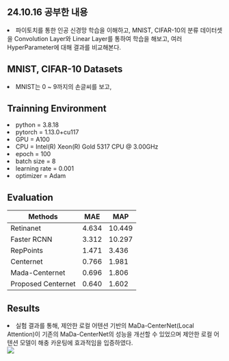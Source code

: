 ## 24.10.16 공부한 내용
<li> 파이토치를 통한 인공 신경망 학습을 이해하고, MNIST, CIFAR-10의 분류 데이터셋을 Convolution Layer와 Linear Layer를 통하여 학습을 해보고, 여러 HyperParameter에 대해 결과를 비교해본다.</li>

## MNIST, CIFAR-10 Datasets
<li> MNIST는 0 ~ 9까지의 손글씨를 보고, 

## Trainning Environment
<li> python = 3.8.18 </li>
<li> pytorch = 1.13.0+cu117 </li>
<li> GPU = A100 </li>
<li> CPU = Intel(R) Xeon(R) Gold 5317 CPU @ 3.00GHz </li>
<li> epoch = 100 </li>
<li> batch size = 8 </li>
<li> learning rate = 0.001 </li>
<li> optimizer = Adam </li>

## Evaluation
|      Methods           |    MAE    |   MAP    |
|      -------           |   ----    |   ----   |
|     Retinanet          |  4.634    |  10.449  |
|     Faster RCNN        |  3.312    |  10.297  |
|     RepPoints          |  1.471    |  3.436   |
|     Centernet          |  0.766    |  1.981   |
|     Mada-Centernet     |  0.696    |  1.806   |
|     Proposed Centernet |  0.640    |  1.602   |

## Results
<li> 실험 결과를 통해, 제안한 로컬 어텐션 기반의 MaDa-CenterNet(Local Attention)이 기존의 MaDa-CenterNet의 성능을 개선할 수 있었으며 제안한 로컬 어텐션 모델이 해충 카운팅에 효과적임을 입증하였다. </li>
<img src="./image/Result_image.png"/>
